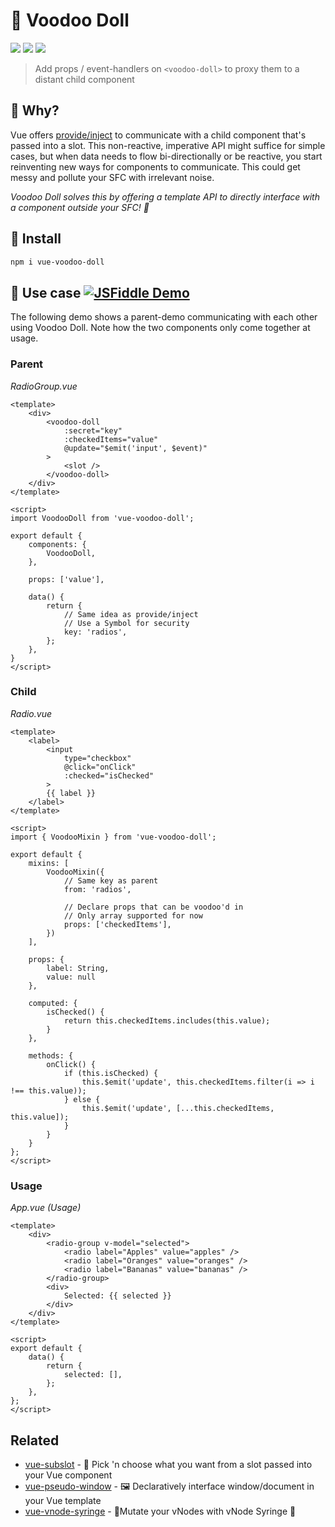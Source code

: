 # :ghost: Voodoo Doll
<a href="https://npm.im/vue-voodoo-doll"><img src="https://badgen.net/npm/v/vue-voodoo-doll"></a>
<a href="https://npm.im/vue-voodoo-doll"><img src="https://badgen.net/npm/dm/vue-voodoo-doll"></a>
<a href="https://packagephobia.now.sh/result?p=vue-voodoo-doll"><img src="https://packagephobia.now.sh/badge?p=vue-voodoo-doll"></a>

> Add props / event-handlers on `<voodoo-doll>` to proxy them to a distant child component

## :raising_hand: Why?
Vue offers [provide/inject](https://vuejs.org/v2/api/#provide-inject) to communicate with a child component that's passed into a slot. This non-reactive, imperative API might suffice for simple cases, but when data needs to flow bi-directionally or be reactive, you start reinventing new ways for components to communicate. This could get messy and pollute your SFC with irrelevant noise.

_Voodoo Doll solves this by offering a template API to directly interface with a component outside your SFC! :ghost:_


## :rocket: Install
```sh
npm i vue-voodoo-doll
```


## :beginner: Use case [![JSFiddle Demo](https://flat.badgen.net/badge/JSFiddle/Open%20Demo/blue)](https://jsfiddle.net/hirokiosame/p5Lz419s/)
The following demo shows a parent-demo communicating with each other using Voodoo Doll. Note how the two components only come together at usage.

### Parent
_RadioGroup.vue_
```vue
<template>
	<div>
		<voodoo-doll
			:secret="key"
			:checkedItems="value"
			@update="$emit('input', $event)"
		>
			<slot />
		</voodoo-doll>
	</div>
</template>

<script>
import VoodooDoll from 'vue-voodoo-doll';

export default {
	components: {
		VoodooDoll,
	},

	props: ['value'],

	data() {
		return {
			// Same idea as provide/inject
			// Use a Symbol for security
			key: 'radios',
		};
	},
}
</script>
```

### Child
_Radio.vue_
```vue
<template>
	<label>
		<input
			type="checkbox"
			@click="onClick"
			:checked="isChecked"
		>
		{{ label }}
	</label>
</template>

<script>
import { VoodooMixin } from 'vue-voodoo-doll';

export default {
	mixins: [
		VoodooMixin({
			// Same key as parent
			from: 'radios',

			// Declare props that can be voodoo'd in
			// Only array supported for now
			props: ['checkedItems'],
		})
	],

	props: {
		label: String,
		value: null
	},

	computed: {
		isChecked() {
			return this.checkedItems.includes(this.value);
		}
	},

	methods: {
		onClick() {
			if (this.isChecked) {
				this.$emit('update', this.checkedItems.filter(i => i !== this.value));
			} else {
				this.$emit('update', [...this.checkedItems, this.value]);
			}
		}
	}
};
</script>
```

### Usage
_App.vue (Usage)_
```vue
<template>
	<div>
		<radio-group v-model="selected">
			<radio label="Apples" value="apples" />
			<radio label="Oranges" value="oranges" />
			<radio label="Bananas" value="bananas" />
		</radio-group>
		<div>
			Selected: {{ selected }}
		</div>
	</div>
</template>

<script>
export default {
	data() {
		return {
			selected: [],
		};
	},
};
</script>
```

## Related
- [vue-subslot](https://github.com/privatenumber/vue-subslot) - 💍 Pick 'n choose what you want from a slot passed into your Vue component
- [vue-pseudo-window](https://github.com/privatenumber/vue-pseudo-window) - 🖼 Declaratively interface window/document in your Vue template
- [vue-vnode-syringe](https://github.com/privatenumber/vue-vnode-syringe) - 🧬Mutate your vNodes with vNode Syringe 💉
